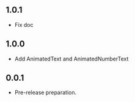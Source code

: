 ## 1.0.1

* Fix doc

## 1.0.0

* Add AnimatedText and AnimatedNumberText

## 0.0.1

* Pre-release preparation.
